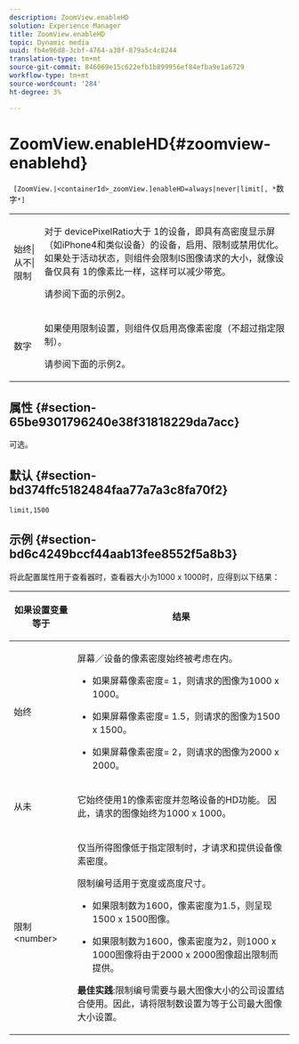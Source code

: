 ```yaml
---
description: ZoomView.enableHD
solution: Experience Manager
title: ZoomView.enableHD
topic: Dynamic media
uuid: fb4e96d8-3cbf-4764-a30f-879a5c4c8244
translation-type: tm+mt
source-git-commit: 846069e15c622efb1b899956ef84efba9e1a6729
workflow-type: tm+mt
source-wordcount: '284'
ht-degree: 3%

---
```



# ZoomView.enableHD{#zoomview-enablehd}

` [ZoomView.|<containerId>_zoomView.]enableHD=always|never|limit[, *`数字`*]`

<table id="table_0BEA0B5FFDF64E5594B534B2A87A6D88"> 
 <tbody> 
  <tr> 
   <td colname="col1"> <p> <span class="codeph"> 始终|从不|限制</span> </p> </td> 
   <td colname="col2"> <p> 对于<span class="codeph"> devicePixelRatio</span>大于<span class="codeph"> 1</span>的设备，即具有高密度显示屏（如iPhone4和类似设备）的设备，启用、限制或禁用优化。 如果处于活动状态，则组件会限制IS图像请求的大小，就像设备仅具有<span class="codeph"> 1</span>的像素比一样，这样可以减少带宽。 </p> <p>请参阅下面的示例2。 </p> </td> 
  </tr> 
  <tr> 
   <td colname="col1"> <p> <span class="codeph"><span class="varname"> 数字</span></span> </p> </td> 
   <td colname="col2"> <p> 如果使用限制设置，则组件仅启用高像素密度（不超过指定限制）。 </p> <p>请参阅下面的示例2。 </p> </td> 
  </tr> 
 </tbody> 
</table>

## 属性 {#section-65be9301796240e38f31818229da7acc}

可选。

## 默认 {#section-bd374ffc5182484faa77a7a3c8fa70f2}

`limit,1500`

## 示例 {#section-bd6c4249bccf44aab13fee8552f5a8b3}

将此配置属性用于查看器时，查看器大小为1000 x 1000时，应得到以下结果：

<table id="table_F97FEDA0EE1B4EF6AC9FF9060548ACA4"> 
 <thead> 
  <tr> 
   <th colname="col1" class="entry"> <p>如果设置变量等于 </p> </th> 
   <th colname="col2" class="entry"> <p>结果 </p> </th> 
  </tr>
 </thead>
 <tbody> 
  <tr> 
   <td colname="col1"> <p><span class="codeph"> 始终</span> </p> </td> 
   <td colname="col2"> <p>屏幕／设备的像素密度始终被考虑在内。 </p> <p> 
     <ul id="ul_D8F31FDFCDB74B75A3B1BFBEE33AF2E2"> 
      <li id="li_8A1C6DCCE10545349C73029729211BB2"> <p>如果屏幕像素密度= 1，则请求的图像为1000 x 1000。 </p> </li> 
      <li id="li_884156A34AC64B4E9B3ACC4C25EB710F"> <p>如果屏幕像素密度= 1.5，则请求的图像为1500 x 1500。 </p> </li> 
      <li id="li_7EC699284A7F4E679E512C3DA8B5454F"> <p>如果屏幕像素密度= 2，则请求的图像为2000 x 2000。 </p> </li> 
     </ul> </p> </td> 
  </tr> 
  <tr> 
   <td colname="col1"> <p><span class="codeph"> 从未</span> </p> </td> 
   <td colname="col2"> <p>它始终使用1的像素密度并忽略设备的HD功能。 因此，请求的图像始终为1000 x 1000。 </p> </td> 
  </tr> 
  <tr> 
   <td colname="col1"> <p><span class="codeph"> 限制&lt;number&gt;</span> </p> </td> 
   <td colname="col2"> <p>仅当所得图像低于指定限制时，才请求和提供设备像素密度。 </p> <p>限制编号适用于宽度或高度尺寸。 </p> <p> 
     <ul id="ul_CEC06B2280164951BA1A0ADED99E8050"> 
      <li id="li_CA7A0980ACC54690A4F212DF53E2DC8A"> <p>如果限制数为1600，像素密度为1.5，则呈现1500 x 1500图像。 </p> </li> 
      <li id="li_A4AAD7FBFA0347B082789511CA6768A5"> <p>如果限制数为1600，像素密度为2，则1000 x 1000图像将由于2000 x 2000图像超出限制而提供。 </p> </li> 
     </ul> </p> <p><b>最佳实践</b>:限制编号需要与最大图像大小的公司设置结合使用。因此，请将限制数设置为等于公司最大图像大小设置。 </p> </td> 
  </tr> 
 </tbody> 
</table>

